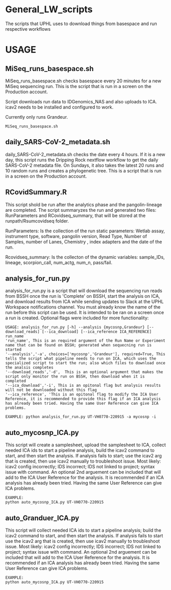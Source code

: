 # General_LW_scripts
The scripts that UPHL uses to download things from basespace and run respective workflows

# USAGE


## MiSeq_runs_basespace.sh

MiSeq_runs_basespace.sh checks basespace every 20 minutes for a new MiSeq sequencing run. This is the script that is run in a screen on the Production account.

Script downloads run data to IDGenomics_NAS and also uploads to ICA. icav2 needs to be installed and configured to work. 

Currently only runs Grandeur.

```
MiSeq_runs_basespace.sh
```

## daily_SARS-CoV-2_metadata.sh

daily_SARS-CoV-2_metadata.sh checks the date every 4 hours. If it is a new day, this script runs the Dripping Rock nextflow workflow to get the daily SARS-CoV-2 metadata file. On Sundays, it also takes the latest 20 runs and 10 random runs and creates a phylogenetic tree. This is a script that is run in a screen on the Production account.
 
## RCovidSummary.R

This script shold be run after the analytics phase and the pangolin-lineage are completed. The script summaryzes the run and generated two files: RunParameters and RCovidseq_summary, that will be stored at the runpath/Rsumcovidseq folder. 

RunParameters: Is the collection of the run static parameters: Wetlab assay, instrument type, software, pangolin version, Read Type, Number of Samples, number of Lanes, Chemistry , index adapters and the date of the run.

Rcovidseq_summary: Is the collecton of the dynamic variables: sample_IDs, lineage, scorpion_call, num_actg, num_n, pass/fail.

## analysis_for_run.py

analysis_for_run.py is a script that will download the sequencing run reads from BSSH once the run is 'Complete' on BSSH, start the analysis on ICA, and download results from ICA while sending updates to Slack at the UPHL Workspace notifications channel. You must already know the name of the run before this script can be used. It is intended to be ran on a screen once a run is created. Optional flags were included for more functionality:
```
USAGE: analysis_for_run.py [-h] --analysis {mycosnp,Grandeur} [--download_reads] [--ica_download] [--ica_reference ICA_REFERENCE] run_name
'run_name', This is an required argument of the Run Name or Experiment name that can be found on BSSH; generated when sequecning run is started
'--analysis','-a', choices=['mycosnp','Grandeur'], required=True, This tells the script what pipeline needs to run on ICA, which uses the specialized script to start the run; also which files to download once the analsis completes
'--download_reads','-d',  This is an optional argument that makes the script only monitor the run on BSSH, then download when it is completed
'--ica_download','-i', This is an opitonal flag but analysis results will not be downloaded without this flag
'--ica_reference', 'This is an opitonal flag to modify the ICA User Reference, it is recommended to provide this flag if an ICA analysis has already been tried. Having the same User Reference can give ICA problems.

EXAMPLE: python analysis_for_run.py UT-VH0770-220915 -a mycosnp -i
```

## auto_mycosnp_ICA.py

This script will create a samplesheet, upload the samplesheet to ICA, collect needed ICA ids to start a pipeline analysis,
build the icav2 command to start, and then start the analysis. If analysis fails to start; use the icav2 arg that is created,
then use icav2 manually to troubleshoot issue. Most likely: icav2 config incorrectly; IDS incorrect; IDS not linked to project; syntax issue with command. An optional 2nd arguement can be included that will add to the ICA User Reference for the analysis. It is recommended if an ICA analysis has already been tried. Having the same User Reference can give ICA problems.

```
EXAMPLE:
python auto_mycosnp_ICA.py UT-VH0770-220915
```

## auto_Granduer_ICA.py

This script will collect needed ICA ids to start a pipeline analysis; build the icav2 command to start, and then start the analysis.
If analysis fails to start use the icav2 arg that is created, then use icav2 manually to troubleshoot issue.
Most likely: icav2 config incorrectly; IDS incorrect; IDS not linked to project; syntax issue with command. An optional 2nd arguement can be included that will add to the ICA User Reference for the analysis. It is recommended if an ICA analysis has already been tried. Having the same User Reference can give ICA problems.

```
EXAMPLE:
python auto_mycosnp_ICA.py UT-VH0770-220915
```
